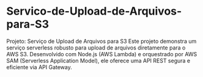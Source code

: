 # Servico-de-Upload-de-Arquivos-para-S3
Projeto: Serviço de Upload de Arquivos para S3 Este projeto demonstra um serviço serverless robusto para upload de arquivos diretamente para o AWS S3. Desenvolvido com Node.js (AWS Lambda) e orquestrado por AWS SAM (Serverless Application Model), ele oferece uma API REST segura e eficiente via API Gateway.
